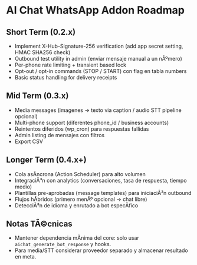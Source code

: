 # AI Chat WhatsApp Addon Roadmap

## Short Term (0.2.x)
- Implement X-Hub-Signature-256 verification (add app secret setting, HMAC SHA256 check)
- Outbound test utility in admin (enviar mensaje manual a un nÃºmero)
- Per-phone rate limiting + transient based lock
- Opt-out / opt-in commands (STOP / START) con flag en tabla numbers
- Basic status handling for delivery receipts

## Mid Term (0.3.x)
- Media messages (imagenes -> texto via caption / audio STT pipeline opcional)
- Multi-phone support (diferentes phone_id / business accounts)
- Reintentos diferidos (wp_cron) para respuestas fallidas
- Admin listing de mensajes con filtros
- Export CSV

## Longer Term (0.4.x+)
- Cola asÃ­ncrona (Action Scheduler) para alto volumen
- IntegraciÃ³n con analytics (conversaciones, tasa de respuesta, tiempo medio)
- Plantillas pre-aprobadas (message templates) para iniciaciÃ³n outbound
- Flujos hÃ­bridos (primero menÃº opcional -> chat libre)
- DetecciÃ³n de idioma y enrutado a bot especÃ­fico

## Notas TÃ©cnicas
- Mantener dependencia mÃ­nima del core: solo usar `aichat_generate_bot_response` y hooks.
- Para media/STT considerar proveedor separado y almacenar resultado en meta.

